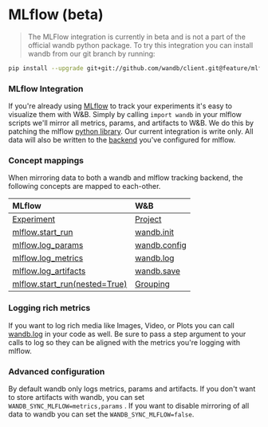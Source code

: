 # MLflow \(beta\)

> The MLFlow integration is currently in beta and is not a part of the official wandb python package.  To try this integration you can install wandb from our git branch by running:

```bash
pip install --upgrade git+git://github.com/wandb/client.git@feature/mlflow#egg=wandb
```

### MLflow Integration

If you're already using [MLflow](https://www.mlflow.org/docs/latest/tracking.html) to track your experiments it's easy to visualize them with W&B.  Simply by calling `import wandb` in your mlflow scripts we'll mirror all metrics, params, and artifacts to W&B.  We do this by patching the mlflow [python library](https://github.com/mlflow/mlflow).  Our current integration is write only.  All data will also be written to the [backend](https://www.mlflow.org/docs/latest/tracking.html#where-runs-are-recorded) you've configured for mlflow.

### Concept mappings

When mirroring data to both a wandb and mlflow tracking backend, the following concepts are mapped to each-other.

| MLflow | W&B |
| :--- | :--- |
| [Experiment](https://www.mlflow.org/docs/latest/tracking.html#organizing-runs-in-experiments) | [Project](../../app/pages/project-page/) |
| [mlflow.start\_run](https://www.mlflow.org/docs/latest/python_api/mlflow.html#mlflow.start_run) | [wandb.init](../init.md) |
| [mlflow.log\_params](https://www.mlflow.org/docs/latest/python_api/mlflow.html#mlflow.log_param) | [wandb.config](../config.md) |
| [mlflow.log\_metrics](https://www.mlflow.org/docs/latest/python_api/mlflow.html#mlflow.log_metric) | [wandb.log](../log.md) |
| [mlflow.log\_artifacts](https://www.mlflow.org/docs/latest/python_api/mlflow.html#mlflow.log_artifact) | [wandb.save](../save.md) |
| [mlflow.start\_run\(nested=True\)](https://mlflow.org/docs/latest/python_api/mlflow.html#mlflow.start_run) | [Grouping](../advanced/grouping.md) |

### Logging rich metrics

If you want to log rich media like Images, Video, or Plots you can call [wandb.log](../log.md) in your code as well.  Be sure to pass a step argument to your calls to log so they can be aligned with the metrics you're logging with mlflow.

### Advanced configuration

By default wandb only logs metrics, params and artifacts.  If you don't want to store artifacts with wandb, you can set `WANDB_SYNC_MLFLOW=metrics,params` .  If you want to disable mirroring of all data to wandb you can set the `WANDB_SYNC_MLFLOW=false`. 

